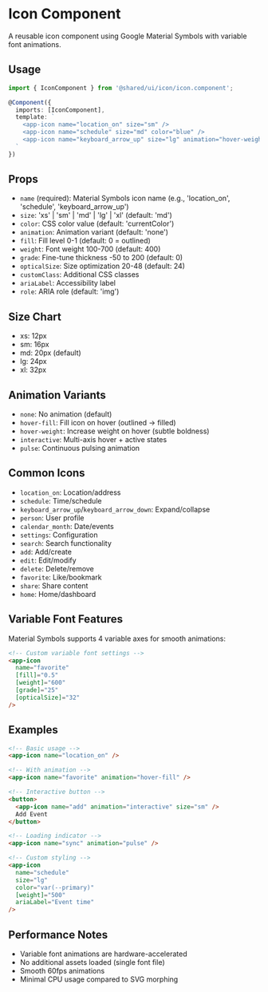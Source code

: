 # Icon Component

A reusable icon component using Google Material Symbols with variable font animations.

## Usage

```typescript
import { IconComponent } from '@shared/ui/icon/icon.component';

@Component({
  imports: [IconComponent],
  template: `
    <app-icon name="location_on" size="sm" />
    <app-icon name="schedule" size="md" color="blue" />
    <app-icon name="keyboard_arrow_up" size="lg" animation="hover-weight" />
  `
})
```

## Props

- `name` (required): Material Symbols icon name (e.g., 'location_on', 'schedule', 'keyboard_arrow_up')
- `size`: 'xs' | 'sm' | 'md' | 'lg' | 'xl' (default: 'md')
- `color`: CSS color value (default: 'currentColor')
- `animation`: Animation variant (default: 'none')
- `fill`: Fill level 0-1 (default: 0 = outlined)
- `weight`: Font weight 100-700 (default: 400)
- `grade`: Fine-tune thickness -50 to 200 (default: 0)
- `opticalSize`: Size optimization 20-48 (default: 24)
- `customClass`: Additional CSS classes
- `ariaLabel`: Accessibility label
- `role`: ARIA role (default: 'img')

## Size Chart

- xs: 12px
- sm: 16px  
- md: 20px (default)
- lg: 24px
- xl: 32px

## Animation Variants

- `none`: No animation (default)
- `hover-fill`: Fill icon on hover (outlined → filled)
- `hover-weight`: Increase weight on hover (subtle boldness)
- `interactive`: Multi-axis hover + active states
- `pulse`: Continuous pulsing animation

## Common Icons

- `location_on`: Location/address
- `schedule`: Time/schedule  
- `keyboard_arrow_up`/`keyboard_arrow_down`: Expand/collapse
- `person`: User profile
- `calendar_month`: Date/events
- `settings`: Configuration
- `search`: Search functionality
- `add`: Add/create
- `edit`: Edit/modify
- `delete`: Delete/remove
- `favorite`: Like/bookmark
- `share`: Share content
- `home`: Home/dashboard

## Variable Font Features

Material Symbols supports 4 variable axes for smooth animations:

```html
<!-- Custom variable font settings -->
<app-icon 
  name="favorite" 
  [fill]="0.5" 
  [weight]="600" 
  [grade]="25" 
  [opticalSize]="32"
/>
```

## Examples

```html
<!-- Basic usage -->
<app-icon name="location_on" />

<!-- With animation -->
<app-icon name="favorite" animation="hover-fill" />

<!-- Interactive button -->
<button>
  <app-icon name="add" animation="interactive" size="sm" />
  Add Event
</button>

<!-- Loading indicator -->
<app-icon name="sync" animation="pulse" />

<!-- Custom styling -->
<app-icon 
  name="schedule" 
  size="lg" 
  color="var(--primary)"
  [weight]="500"
  ariaLabel="Event time"
/>
```

## Performance Notes

- Variable font animations are hardware-accelerated
- No additional assets loaded (single font file)
- Smooth 60fps animations
- Minimal CPU usage compared to SVG morphing